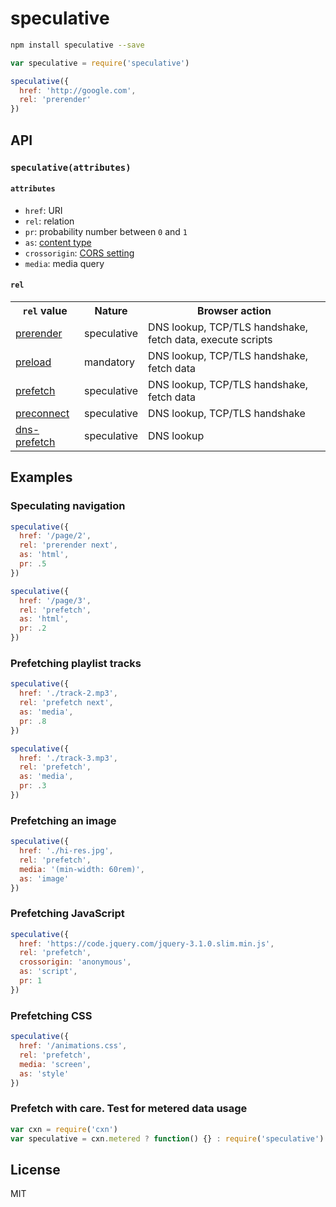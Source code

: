 # speculative

```sh
npm install speculative --save
```

```js
var speculative = require('speculative')

speculative({
  href: 'http://google.com',
  rel: 'prerender'
})
```

## API
### `speculative(attributes)`

#### `attributes`
- `href`: URI
- `rel`: relation
- `pr`: probability number between `0` and `1`
- `as`: [content type](https://www.w3.org/TR/preload/#link-element-interface-extensions)
- `crossorigin`: [CORS setting](https://html.spec.whatwg.org/multipage/infrastructure.html#cors-settings-attributes)
- `media`: media query

#### `rel`
<table>
  <tr>
    <th scope="col"><code>rel</code> value</th>
    <th scope="col">Nature</th>
    <th scope="col">Browser action</th>
  </tr>
  <tr>
    <td><a href="http://w3c.github.io/resource-hints/#prerender">prerender</a></td>
    <td>speculative</td>
    <td>DNS lookup, TCP/TLS handshake, fetch data, execute scripts</td>
  </tr>
  <tr>
    <td><a href="https://www.w3.org/TR/preload/#link-type-preload">preload</a></td>
    <td>mandatory</td>
    <td>DNS lookup, TCP/TLS handshake, fetch data</td>
  </tr>
  <tr>
    <td><a href="http://w3c.github.io/resource-hints/#prefetch">prefetch</a></td>
    <td>speculative</td>
    <td>DNS lookup, TCP/TLS handshake, fetch data</td>
  </tr>
  <tr>
    <td><a href="http://w3c.github.io/resource-hints/#preconnect">preconnect</a></td>
    <td>speculative</td>
    <td>DNS lookup, TCP/TLS handshake</td>
  </tr>
  <tr>
    <td><a href="http://w3c.github.io/resource-hints/#dns-prefetch">dns-prefetch</a></td>
    <td>speculative</td>
    <td>DNS lookup</td>
  </tr>
</table>

## Examples

### Speculating navigation
```js
speculative({
  href: '/page/2',
  rel: 'prerender next',
  as: 'html',
  pr: .5
})

speculative({
  href: '/page/3',
  rel: 'prefetch',
  as: 'html',
  pr: .2
})
```

### Prefetching playlist tracks
```js
speculative({
  href: './track-2.mp3',
  rel: 'prefetch next',
  as: 'media',
  pr: .8
})

speculative({
  href: './track-3.mp3',
  rel: 'prefetch',
  as: 'media',
  pr: .3
})
```

### Prefetching an image
```js
speculative({
  href: './hi-res.jpg',
  rel: 'prefetch',
  media: '(min-width: 60rem)',
  as: 'image'
})
```

### Prefetching JavaScript
```js
speculative({
  href: 'https://code.jquery.com/jquery-3.1.0.slim.min.js',
  rel: 'prefetch',
  crossorigin: 'anonymous',
  as: 'script',
  pr: 1
})
```

### Prefetching CSS
```js
speculative({
  href: '/animations.css',
  rel: 'prefetch',
  media: 'screen',
  as: 'style'
})
```

### **Prefetch with care**. Test for metered data usage

```js
var cxn = require('cxn')
var speculative = cxn.metered ? function() {} : require('speculative')
```

## License
MIT
